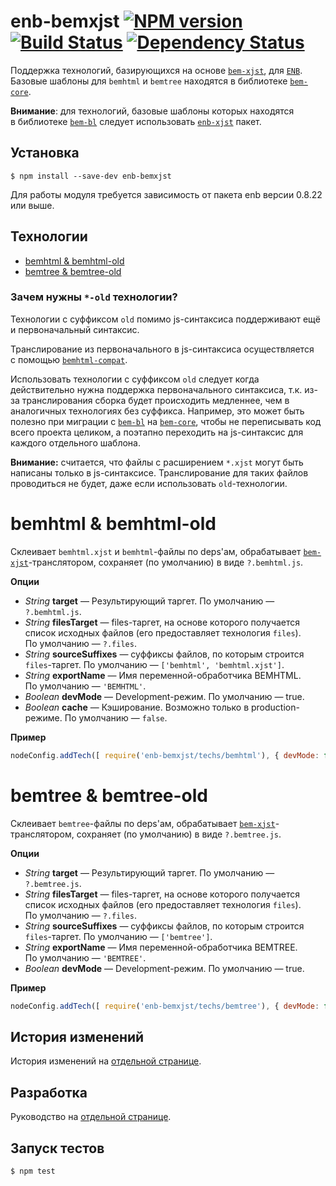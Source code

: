 enb-bemxjst [![NPM version](https://badge.fury.io/js/enb-bemxjst.svg)](http://badge.fury.io/js/enb-bemxjst) [![Build Status](https://travis-ci.org/enb-make/enb-bemxjst.svg?branch=master)](https://travis-ci.org/enb-make/enb-bemxjst)  [![Dependency Status](https://gemnasium.com/enb-make/enb-bemxjst.svg)](https://gemnasium.com/enb-make/enb-bemxjst)
===========

Поддержка технологий, базирующихся на&nbsp;основе [`bem-xjst`](https://github.com/bem/bem-xjst), для [`ENB`](https://github.com/enb-make/enb.git).
Базовые шаблоны для `bemhtml` и&nbsp;`bemtree` находятся в&nbsp;библиотеке [`bem-core`](https://github.com/bem/bem-core.git).

**Внимание**: для технологий, базовые шаблоны которых находятся в&nbsp;библиотеке [`bem-bl`](https://github.com/bem/bem-bl.git) следует использовать [`enb-xjst`](https://github.com/enb-make/enb-xjst) пакет.

Установка
---------
```
$ npm install --save-dev enb-bemxjst
```

Для работы модуля требуется зависимость от пакета enb версии 0.8.22 или выше.

Технологии
----------

* [bemhtml & bemhtml-old](#bemhtml--bemhtml-old)
* [bemtree & bemtree-old](#bemtree--bemtree-old)

### Зачем нужны `*-old` технологии?
Технологии с&nbsp;суффиксом `old` помимо js-синтаксиса поддерживают ещё и первоначальный синтаксис.

Транслирование из&nbsp;первоначального в&nbsp;js-синтаксиса осуществляется с&nbsp;помощью [`bemhtml-compat`](https://github.com/bem/bemhtml-compat).

Использовать технологии с&nbsp;суффиксом `old` следует когда действительно нужна поддержка первоначального синтаксиса, т.к. из-за транслирования сборка будет происходить медленнее, чем в аналогичных технологиях без суффикса.
Например, это может быть полезно при миграции c&nbsp;[`bem-bl`](https://github.com/bem/bem-bl.git) на [`bem-core`](https://github.com/bem/bem-core), чтобы не переписывать код всего проекта целиком, а поэтапно переходить на js-синтаксис для каждого отдельного шаблона.

**Внимание:** считается, что файлы с&nbsp;расширением `*.xjst` могут быть написаны только в js-синтаксисе.
Транслирование для таких файлов проводиться не&nbsp;будет, даже если использовать `old`-технологии.

bemhtml & bemhtml-old
=====================

Склеивает `bemhtml.xjst` и&nbsp;`bemhtml`-файлы по&nbsp;deps'ам, обрабатывает [`bem-xjst`](https://github.com/bem/bem-xjst)-транслятором, сохраняет (по&nbsp;умолчанию) в&nbsp;виде `?.bemhtml.js`.

**Опции**

* *String* **target**&nbsp;— Результирующий таргет. По&nbsp;умолчанию&nbsp;— `?.bemhtml.js`.
* *String* **filesTarget**&nbsp;— files-таргет, на&nbsp;основе которого получается список исходных файлов (его предоставляет технология `files`). По&nbsp;умолчанию&nbsp;— `?.files`.
* *String* **sourceSuffixes** — суффиксы файлов, по которым строится `files`-таргет. По умолчанию — `['bemhtml', 'bemhtml.xjst']`.
* *String* **exportName**&nbsp;— Имя переменной-обработчика BEMHTML. По&nbsp;умолчанию&nbsp;— `'BEMHTML'`.
* *Boolean* **devMode**&nbsp;— Development-режим. По&nbsp;умолчанию&nbsp;— true.
* *Boolean* **cache**&nbsp;— Кэширование. Возможно только в&nbsp;production-режиме. По&nbsp;умолчанию&nbsp;— `false`.

**Пример**

```javascript
nodeConfig.addTech([ require('enb-bemxjst/techs/bemhtml'), { devMode: false } ]);
```

bemtree & bemtree-old
=====================

Склеивает `bemtree`-файлы по&nbsp;deps'ам, обрабатывает [`bem-xjst`](https://github.com/bem/bem-xjst)-транслятором, сохраняет (по&nbsp;умолчанию) в&nbsp;виде `?.bemtree.js`.

**Опции**

* *String* **target**&nbsp;— Результирующий таргет. По&nbsp;умолчанию&nbsp;— `?.bemtree.js`.
* *String* **filesTarget**&nbsp;— files-таргет, на&nbsp;основе которого получается список исходных файлов (его предоставляет технология `files`). По&nbsp;умолчанию&nbsp;— `?.files`.
* *String* **sourceSuffixes** — суффиксы файлов, по которым строится `files`-таргет. По умолчанию — `['bemtree']`.
* *String* **exportName**&nbsp;— Имя переменной-обработчика BEMTREE. По&nbsp;умолчанию&nbsp;— `'BEMTREE'`.
* *Boolean* **devMode**&nbsp;— Development-режим. По&nbsp;умолчанию&nbsp;— true.

**Пример**

```javascript
nodeConfig.addTech([ require('enb-bemxjst/techs/bemtree'), { devMode: false } ]);
```

История изменений
-----------------

История изменений на [отдельной странице](/CHANGELOG.md).

Разработка
----------
Руководство на [отдельной странице](/CONTRIBUTION.md).

Запуск тестов
-------------
```
$ npm test
```
